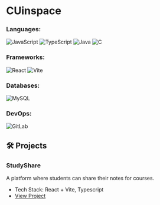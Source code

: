 # CUinspace

### Languages:
![JavaScript](https://img.shields.io/badge/-JavaScript-F7DF1E?style=for-the-badge&logo=javascript&logoColor=black)
![TypeScript](https://img.shields.io/badge/-TypeScript-3178C6?style=for-the-badge&logo=typescript&logoColor=white)
![Java](https://img.shields.io/badge/-Java-007396?style=for-the-badge&logo=java&logoColor=white)
![C](https://img.shields.io/badge/-C-239120?style=for-the-badge&logoColor=white)

### Frameworks:
![React](https://img.shields.io/badge/-React-61DAFB?style=for-the-badge&logo=react&logoColor=white)
![Vite](https://img.shields.io/badge/-Vite-4FC08D?style=for-the-badge&logo=vite&logoColor=white)

### Databases:
![MySQL](https://img.shields.io/badge/-MySQL-4479A1?style=for-the-badge&logo=mysql&logoColor=white)

### DevOps:
![GitLab](https://img.shields.io/badge/-GitLab-FCA121?style=for-the-badge&logo=gitlab&logoColor=white)

## 🛠 Projects
### StudyShare
A platform where students can share their notes for courses.
- Tech Stack: React + Vite, Typescript
- [View Project](https://github.com/sususu5/StudyShare)
